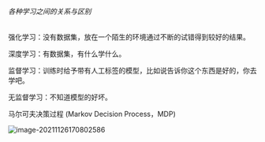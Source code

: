 ###### 各种学习之间的关系与区别

强化学习：没有数据集，放在一个陌生的环境通过不断的试错得到较好的结果。

深度学习：有数据集，有什么学什么。

监督学习：训练时给予带有人工标签的模型，比如说告诉你这个东西是好的，你去学吧。

无监督学习：不知道模型的好坏。



马尔可夫决策过程 (Markov Decision Process，MDP)

![image-20211126170802586](C:\Users\622\AppData\Roaming\Typora\typora-user-images\image-20211126170802586.png)


